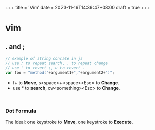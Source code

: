 +++
title = 'Vim'
date = 2023-11-16T14:39:47+08:00
draft = true
+++

# vim

## . and ;
```javascript
// example of string concate in js
// use ; to repeat search, . to repeat change
// use ' to revert ;, u to revert .
var foo = "method("+argument1+","+argument2+")";
```
* f+ to **Move**, s\<space\>+\<space\>\<Esc\> to **Change**.
* use * to **search**, cw\<something\>\<Esc\> to **Change**.
<br>

### Dot Formula
The Ideal: one keystroke to **Move**, one keystroke to **Execute**. 